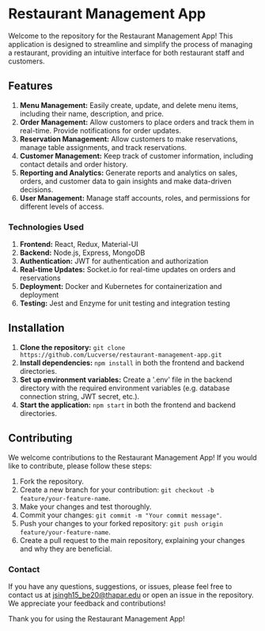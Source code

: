 # Restaurant Management App

Welcome to the repository for the Restaurant Management App! This application is designed to streamline and simplify the process of managing a restaurant, providing an intuitive interface for both restaurant staff and customers.

## Features
1. **Menu Management:** Easily create, update, and delete menu items, including their name, description, and price.
2. **Order Management:** Allow customers to place orders and track them in real-time. Provide notifications for order updates.
3. **Reservation Management:** Allow customers to make reservations, manage table assignments, and track reservations.
4. **Customer Management:** Keep track of customer information, including contact details and order history.
5. **Reporting and Analytics:** Generate reports and analytics on sales, orders, and customer data to gain insights and make data-driven decisions.
6. **User Management:** Manage staff accounts, roles, and permissions for different levels of access.

### Technologies Used
1. **Frontend:** React, Redux, Material-UI
2. **Backend:** Node.js, Express, MongoDB
3. **Authentication:** JWT for authentication and authorization
4. **Real-time Updates:** Socket.io for real-time updates on orders and reservations
5. **Deployment:** Docker and Kubernetes for containerization and deployment
6. **Testing:** Jest and Enzyme for unit testing and integration testing

## Installation
1. **Clone the repository:** `git clone https://github.com/Lucverse/restaurant-management-app.git`
2. **Install dependencies:** `npm install` in both the frontend and backend directories.
3. **Set up environment variables:** Create a '.env' file in the backend directory with the required environment variables (e.g. database connection string, JWT secret, etc.).
4. **Start the application:** `npm start` in both the frontend and backend directories.

## Contributing
We welcome contributions to the Restaurant Management App! If you would like to contribute, please follow these steps:

1. Fork the repository.
2. Create a new branch for your contribution: `git checkout -b feature/your-feature-name`.
3. Make your changes and test thoroughly.
4. Commit your changes: `git commit -m "Your commit message"`.
5. Push your changes to your forked repository: `git push origin feature/your-feature-name`.
6. Create a pull request to the main repository, explaining your changes and why they are beneficial.

<!-- ## License
This project is licensed under the MIT License. -->

### Contact
If you have any questions, suggestions, or issues, please feel free to contact us at jsingh15_be20@thapar.edu or open an issue in the repository. We appreciate your feedback and contributions!

Thank you for using the Restaurant Management App!
